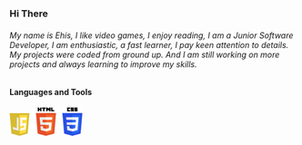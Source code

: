 ### Hi There

###### My name is Ehis, I like video games, I enjoy reading, I am a Junior Software Developer, I am enthusiastic, a fast learner, I pay keen attention to details. My projects were coded from ground up. And I am still working on more projects and always learning to improve my skills.

#### Languages and Tools
<!-- ![](./images/CSS3_logo.svg.png) -->
<img src="./images/javascript-logo.png" width=35> <img src="./images/HTML5_logo.svg.png" width=50> <img src="./images/CSS3_logo.svg.png" width=35>
<!-- <img src="./images/CSS3_logo.svg.png" width=50> -->

